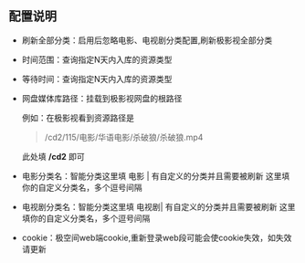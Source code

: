 ## 配置说明
- 刷新全部分类：启用后忽略电影、电视剧分类配置,刷新极影视全部分类

- 时间范围：查询指定N天内入库的资源类型 

- 等待时间：查询指定N天内入库的资源类型 

- 网盘媒体库路径：挂载到极影视网盘的根路径 

  例如：在极影视看到资源路径是 

  >/cd2/115/电影/华语电影/杀破狼/杀破狼.mp4 

  此处填 **/cd2** 即可

- 电影分类名：智能分类这里填 电影 | 有自定义的分类并且需要被刷新 这里填你的自定义分类名，多个逗号间隔 

- 电视剧分类名：智能分类这里填 电视剧| 有自定义的分类并且需要被刷新 这里填你的自定义分类名，多个逗号间隔 

- cookie：极空间web端cookie,重新登录web段可能会使cookie失效，如失效请更新
